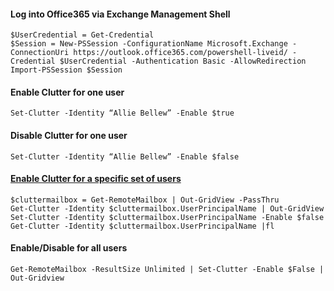 #### Log into Office365 via Exchange Management Shell
    $UserCredential = Get-Credential 
    $Session = New-PSSession -ConfigurationName Microsoft.Exchange -ConnectionUri https://outlook.office365.com/powershell-liveid/ -Credential $UserCredential -Authentication Basic -AllowRedirection 
    Import-PSSession $Session 

#### Enable Clutter for one user
    Set-Clutter -Identity “Allie Bellew” -Enable $true

#### Disable Clutter for one user
    Set-Clutter -Identity “Allie Bellew” -Enable $false

#### [Enable Clutter for a specific set of users](https://community.spiceworks.com/how_to/128158-how-to-turn-off-clutter-for-office-365-user-all-users)

    $cluttermailbox = Get-RemoteMailbox | Out-GridView -PassThru 
    Get-Clutter -Identity $cluttermailbox.UserPrincipalName | Out-GridView 
    Set-Clutter -Identity $cluttermailbox.UserPrincipalName -Enable $false 
    Get-Clutter -Identity $cluttermailbox.UserPrincipalName |fl

#### Enable/Disable for all users
    Get-RemoteMailbox -ResultSize Unlimited | Set-Clutter -Enable $False | Out-Gridview
